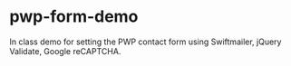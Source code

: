 # pwp-form-demo
In class demo for setting the PWP contact form using Swiftmailer, jQuery Validate, Google reCAPTCHA. 
